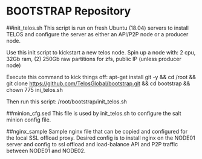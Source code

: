 # BOOTSTRAP Repository

##init_telos.sh
This script is run on fresh Ubuntu (18.04) servers to install TELOS and configure
the server as either an API/P2P node or a producer node.

Use this init script to kickstart a new telos node.  Spin up a node with:
2 cpu, 32Gb ram, (2) 250Gb raw partitions for zfs, public IP (unless producer node)

Execute this command to kick things off:
apt-get install git -y && cd /root && git clone https://github.com/TelosGlobal/bootstrap.git && cd bootstrap && chown 775 ini_telos.sh

Then run this script:
/root/bootstrap/init_telos.sh

##minion_cfg.sed
This file is used by init_telos.sh to configure the salt minion config file.

##nginx_sample
Sample nginx file that can be copied and configured for the local SSL offload proxy.
Desired config is to install nginx on the NODE01 server and config to ssl offload and
load-balance API and P2P traffic between NODE01 and NODE02.
